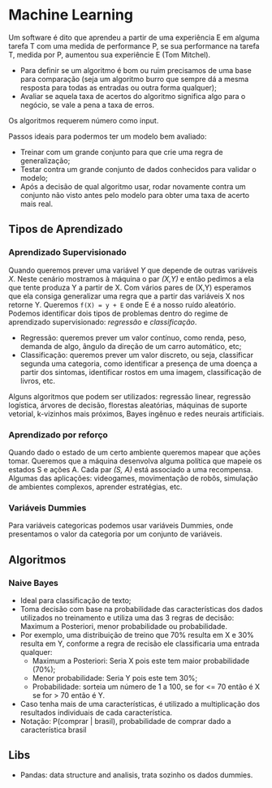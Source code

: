 # Machine Learning

Um software é dito que aprendeu a partir de uma experiência E em alguma tarefa T com uma medida de performance P, se sua performance na tarefa T, medida por P, aumentou sua experiêncie E (Tom Mitchel).

* Para definir se um algoritmo é bom ou ruim precisamos de uma base para comparação (seja um algoritmo burro que sempre dá a mesma resposta para todas as entradas ou outra forma qualquer);
* Avaliar se aquela taxa de acertos do algoritmo significa algo para o negócio, se vale a pena a taxa de erros.

Os algoritmos requerem número como input.

Passos ideais para podermos ter um modelo bem avaliado:
* Treinar com um grande conjunto para que crie uma regra de generalização;
* Testar contra um grande conjunto de dados conhecidos para validar o modelo;
* Após a decisão de qual algoritmo usar, rodar novamente contra um conjunto não visto antes pelo modelo para obter uma taxa de acerto mais real.




## Tipos de Aprendizado

### Aprendizado Supervisionado
Quando queremos prever uma variável _Y_ que depende de outras variáveis _X_.
Neste cenário mostramos à máquina o par _(X,Y)_ e então pedimos a ela que tente produza Y a partir de X. Com vários pares de (X,Y) esperamos que ela consiga generalizar uma regra que a partir das variáveis X nos retorne Y.
Queremos ```f(X) = y + E``` onde E é a nosso ruído aleatório.
Podemos identificar dois tipos de problemas dentro do regime de aprendizado supervisionado: *regressão* e *classificação*.
* Regressão: queremos prever um valor contínuo, como renda, peso, demanda de algo, ângulo da direção de um carro automático, etc;
* Classificação: queremos prever um valor discreto, ou seja, classificar segunda uma categoria, como identificar a presença de uma doença a partir dos sintomas, identificar rostos em uma imagem, classificação de livros, etc.

Alguns algoritmos que podem ser utilizados: regressão linear, regressão logística, árvores de decisão, florestas aleatórias, máquinas de suporte vetorial, k-vizinhos mais próximos, Bayes ingênuo e redes neurais artificiais.


### Aprendizado por reforço
Quando dado o estado de um certo ambiente queremos mapear que ações tomar. Queremos que a máquina desenvolva alguma política que mapeie os estados S e ações A. Cada par _(S, A)_ está associado a uma recompensa.
Algumas das aplicações: videogames, movimentação de robôs, simulação de ambientes complexos, aprender estratégias, etc.




### Variáveis Dummies
Para variáveis categoricas podemos usar variáveis Dummies, onde presentamos o valor da categoria por um conjunto de variáveis.





## Algoritmos

### Naive Bayes
* Ideal para classificação de texto;
* Toma decisão com base na probabilidade das características dos dados utilizados no treinamento e utiliza uma das 3 regras de decisão: Maximum a Posteriori, menor probabilidade ou probabilidade.
* Por exemplo, uma distribuição de treino que 70% resulta em X e 30% resulta em Y, conforme a regra de recisão ele classificaria uma entrada qualquer:
  * Maximum a Posteriori: Seria X pois este tem maior probabilidade (70%);
  * Menor probabilidade: Seria Y pois este tem 30%;
  * Probabilidade: sorteia um número de 1 a 100, se for <= 70 então é X se for > 70 então é Y.
* Caso tenha mais de uma características, é utilizado a multiplicação dos resultados individuais de cada característica.
* Notação: P(comprar | brasil), probabilidade de comprar dado a característica brasil


## Libs
* Pandas: data structure and analisis, trata sozinho os dados dummies.
